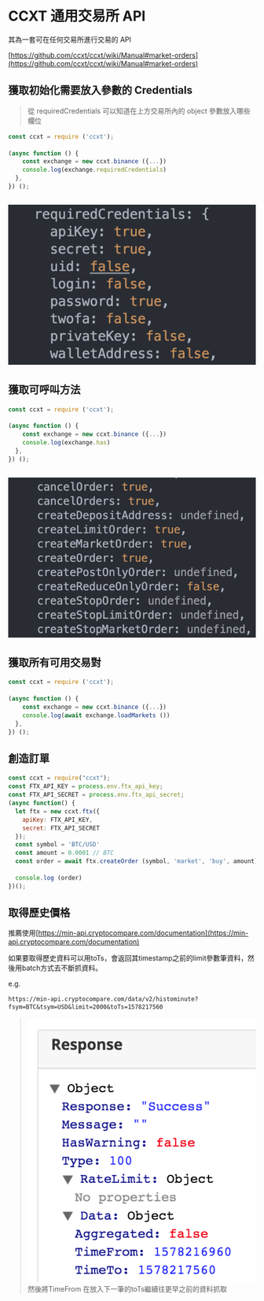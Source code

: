 # CCXT 通用交易所 API

其為一套可在任何交易所進行交易的 API

[https://github.com/ccxt/ccxt/wiki/Manual#market-orders](https://github.com/ccxt/ccxt/wiki/Manual#market-orders)

## 獲取初始化需要放入參數的 Credentials

> 從 requiredCredentials 可以知道在上方交易所內的 object 參數放入哪些欄位

```javascript
const ccxt = require ('ccxt');

(async function () {
    const exchange = new ccxt.binance ({...})
    console.log(exchange.requiredCredentials)
  },
}) ();
```

## ![](<.gitbook/assets/截圖 2023-02-09 上午11.30.07.png>)

## 獲取可呼叫方法

```javascript
const ccxt = require ('ccxt');

(async function () {
    const exchange = new ccxt.binance ({...})
    console.log(exchange.has)
  },
}) ();
```

## ![](<.gitbook/assets/截圖 2023-02-09 上午11.29.37.png>)

## 獲取所有可用交易對

```javascript
const ccxt = require ('ccxt');

(async function () {
    const exchange = new ccxt.binance ({...})
    console.log(await exchange.loadMarkets ())
  },
}) ();
```

## 創造訂單

```javascript
const ccxt = require("ccxt");
const FTX_API_KEY = process.env.ftx_api_key;
const FTX_API_SECRET = process.env.ftx_api_secret;
(async function() {
  let ftx = new ccxt.ftx({
    apiKey: FTX_API_KEY,
    secret: FTX_API_SECRET
  });
  const symbol = 'BTC/USD'
  const amount = 0.0001 // BTC
  const order = await ftx.createOrder (symbol, 'market', 'buy', amount);

  console.log (order)
})();
```

## 取得歷史價格

推薦使用[https://min-api.cryptocompare.com/documentation](https://min-api.cryptocompare.com/documentation)

如果要取得歷史資料可以用toTs，會返回其timestamp之前的limit參數筆資料，然後用batch方式去不斷抓資料。

e.g.

```
https://min-api.cryptocompare.com/data/v2/histominute?fsym=BTC&tsym=USD&limit=2000&toTs=1578217560
```

> ![](<.gitbook/assets/螢幕快照 2020-01-05 下午6.11.53.png>)然後將TimeFrom 在放入下一筆的toTs繼續往更早之前的資料抓取

